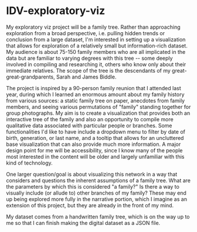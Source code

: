 # IDV-exploratory-viz

My exploratory viz project will be a family tree. Rather than approaching exploration from a broad perspective, i.e. pulling hidden trends or conclusion from a large dataset, I'm interested in setting up a visualization that allows for exploration of a relatively small but information-rich dataset. My audience is about 75-150 family members who are all implicated in the data but are familiar to varying degrees with this tree -- some deeply involved in compiling and researching it, others who know only about their immediate relatives. The scope of the tree is the descendants of my great-great-grandparents, Sarah and James Biddle. 

The project is inspired by a 90-person family reunion that I attended last year, during which I learned an enormous amount about my family history from various sources: a static family tree on paper, anecdotes from family members, and seeing various permutations of "family" standing together for group photographs. My aim is to create a visualization that provides both an interactive tree of the family and also an opportunity to compile more qualitative data associated with particular people or branches. Some functionalities I'd like to have include a dropdown menu to filter by date of birth, generation, or last name, and a tooltip that allows for an uncluttered base visualization that can also provide much more information. A major design point for me will be accessibility, since I know many of the people most interested in the content will be older and largely unfamiliar with this kind of technology.

One larger question/goal is about visualizing this network in a way that considers and questions the inherent assumptions of a family tree. What are the parameters by which this is considered "a family?" Is there a way to visually include (or allude to) other branches of my family? These may end up being explored more fully in the narrative portion, which I imagine as an extension of this project, but they are already in the front of my mind. 

My dataset comes from a handwritten family tree, which is on the way up to me so that I can finish making the digital dataset as a JSON file. 